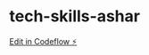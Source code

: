 # tech-skills-ashar

[Edit in Codeflow ⚡️](https://stackblitz.com/~/github.com/MD-ASHARUDDIN-90/tech-skills-ashar)